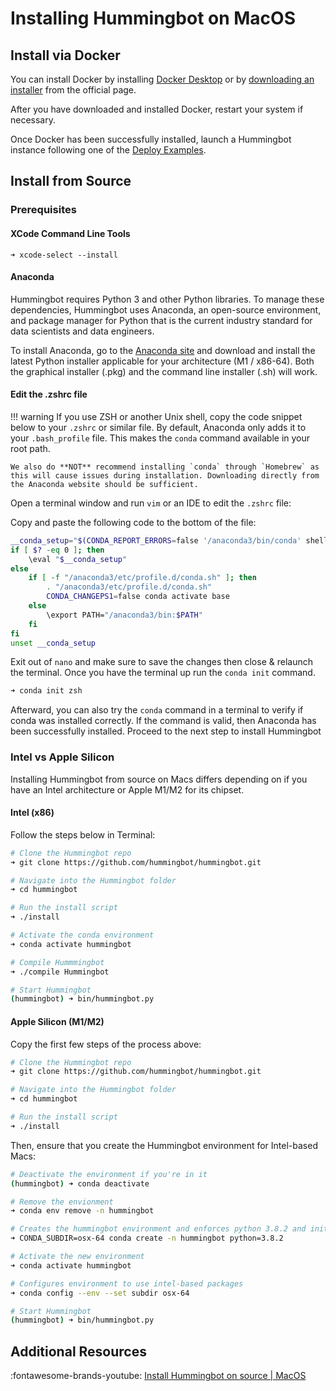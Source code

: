 # Installing Hummingbot on MacOS

## Install via Docker

You can install Docker by installing [Docker Desktop](https://docs.docker.com/desktop/install/windows-install/) or by [downloading an installer](https://docs.docker.com/docker-for-mac/install/) from the official page. 

After you have downloaded and installed Docker, restart your system if necessary.

Once Docker has been successfully installed, launch a Hummingbot instance following one of the [Deploy Examples](/installation/deploy/).

## Install from Source

### Prerequisites

#### XCode Command Line Tools

```
➜ xcode-select --install
```

#### Anaconda

Hummingbot requires Python 3 and other Python libraries. To manage these dependencies, Hummingbot uses Anaconda, an open-source environment, and package manager for Python that is the current industry standard for data scientists and data engineers.

To install Anaconda, go to the [Anaconda site](https://www.anaconda.com/products/distribution#Downloads) and download and install the latest Python installer applicable for your architecture (M1 / x86-64). Both the graphical installer (.pkg) and the command line installer (.sh) will work.

#### Edit the .zshrc file

!!! warning
    If you use ZSH or another Unix shell, copy the code snippet below to your `.zshrc` or similar file. By default, Anaconda only adds it to your `.bash_profile` file. This makes the `conda` command available in your root path.

    We also do **NOT** recommend installing `conda` through `Homebrew` as this will cause issues during installation. Downloading directly from the Anaconda website should be sufficient. 

Open a terminal window and run `vim` or an IDE to edit the `.zshrc` file:

Copy and paste the following code to the bottom of the file:

```bash
__conda_setup="$(CONDA_REPORT_ERRORS=false '/anaconda3/bin/conda' shell.bash hook 2> /dev/null)"
if [ $? -eq 0 ]; then
    \eval "$__conda_setup"
else
    if [ -f "/anaconda3/etc/profile.d/conda.sh" ]; then
        . "/anaconda3/etc/profile.d/conda.sh"
        CONDA_CHANGEPS1=false conda activate base
    else
        \export PATH="/anaconda3/bin:$PATH"
    fi
fi
unset __conda_setup
```

Exit out of `nano` and make sure to save the changes then close & relaunch the terminal. Once you have the terminal up run the `conda init` command.

```bash
➜ conda init zsh
```

Afterward, you can also try the `conda` command in a terminal to verify if conda was installed correctly. If the command is valid, then Anaconda has been successfully installed. Proceed to the next step to install Hummingbot

### Intel vs Apple Silicon

Installing Hummingbot from source on Macs differs depending on if you have an Intel architecture or Apple M1/M2 for its chipset.

#### Intel (x86)

Follow the steps below in Terminal:

```bash
# Clone the Hummingbot repo
➜ git clone https://github.com/hummingbot/hummingbot.git

# Navigate into the Hummingbot folder
➜ cd hummingbot

# Run the install script
➜ ./install

# Activate the conda environment
➜ conda activate hummingbot

# Compile Hummmingbot
➜ ./compile Hummingbot

# Start Hummingbot
(hummingbot) ➜ bin/hummingbot.py
```

#### Apple Silicon (M1/M2)

Copy the first few steps of the process above:

```bash
# Clone the Hummingbot repo
➜ git clone https://github.com/hummingbot/hummingbot.git

# Navigate into the Hummingbot folder
➜ cd hummingbot

# Run the install script
➜ ./install
```

Then, ensure that you create the Hummingbot environment for Intel-based Macs:

```bash
# Deactivate the environment if you're in it
(hummingbot) ➜ conda deactivate

# Remove the envionment
➜ conda env remove -n hummingbot

# Creates the hummingbot environment and enforces python 3.8.2 and initialize a environment variable used to determine the processor packages to use
➜ CONDA_SUBDIR=osx-64 conda create -n hummingbot python=3.8.2

# Activate the new environment
➜ conda activate hummingbot

# Configures environment to use intel-based packages
➜ conda config --env --set subdir osx-64

# Start Hummingbot
(hummingbot) ➜ bin/hummingbot.py
```

## Additional Resources

:fontawesome-brands-youtube: [Install Hummingbot on source | MacOS](https://www.youtube.com/watch?v=_10M9uJan3U&list=PLDwlNkL_4MMc1GxjWShinaX4FQCxgOkyO&index=1)
